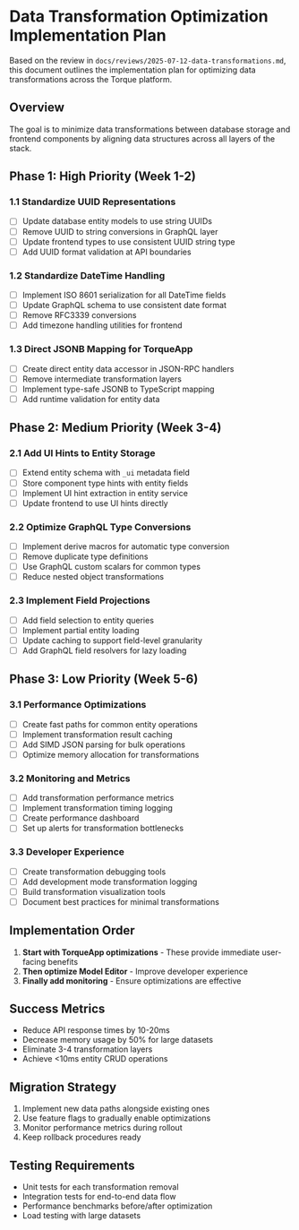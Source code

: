 # Data Transformation Optimization Implementation Plan

Based on the review in `docs/reviews/2025-07-12-data-transformations.md`, this document outlines the implementation plan for optimizing data transformations across the Torque platform.

## Overview

The goal is to minimize data transformations between database storage and frontend components by aligning data structures across all layers of the stack.

## Phase 1: High Priority (Week 1-2)

### 1.1 Standardize UUID Representations
- [ ] Update database entity models to use string UUIDs
- [ ] Remove UUID to string conversions in GraphQL layer
- [ ] Update frontend types to use consistent UUID string type
- [ ] Add UUID format validation at API boundaries

### 1.2 Standardize DateTime Handling
- [ ] Implement ISO 8601 serialization for all DateTime fields
- [ ] Update GraphQL schema to use consistent date format
- [ ] Remove RFC3339 conversions
- [ ] Add timezone handling utilities for frontend

### 1.3 Direct JSONB Mapping for TorqueApp
- [ ] Create direct entity data accessor in JSON-RPC handlers
- [ ] Remove intermediate transformation layers
- [ ] Implement type-safe JSONB to TypeScript mapping
- [ ] Add runtime validation for entity data

## Phase 2: Medium Priority (Week 3-4)

### 2.1 Add UI Hints to Entity Storage
- [ ] Extend entity schema with `_ui` metadata field
- [ ] Store component type hints with entity fields
- [ ] Implement UI hint extraction in entity service
- [ ] Update frontend to use UI hints directly

### 2.2 Optimize GraphQL Type Conversions
- [ ] Implement derive macros for automatic type conversion
- [ ] Remove duplicate type definitions
- [ ] Use GraphQL custom scalars for common types
- [ ] Reduce nested object transformations

### 2.3 Implement Field Projections
- [ ] Add field selection to entity queries
- [ ] Implement partial entity loading
- [ ] Update caching to support field-level granularity
- [ ] Add GraphQL field resolvers for lazy loading

## Phase 3: Low Priority (Week 5-6)

### 3.1 Performance Optimizations
- [ ] Create fast paths for common entity operations
- [ ] Implement transformation result caching
- [ ] Add SIMD JSON parsing for bulk operations
- [ ] Optimize memory allocation for transformations

### 3.2 Monitoring and Metrics
- [ ] Add transformation performance metrics
- [ ] Implement transformation timing logging
- [ ] Create performance dashboard
- [ ] Set up alerts for transformation bottlenecks

### 3.3 Developer Experience
- [ ] Create transformation debugging tools
- [ ] Add development mode transformation logging
- [ ] Build transformation visualization tools
- [ ] Document best practices for minimal transformations

## Implementation Order

1. **Start with TorqueApp optimizations** - These provide immediate user-facing benefits
2. **Then optimize Model Editor** - Improve developer experience
3. **Finally add monitoring** - Ensure optimizations are effective

## Success Metrics

- Reduce API response times by 10-20ms
- Decrease memory usage by 50% for large datasets
- Eliminate 3-4 transformation layers
- Achieve <10ms entity CRUD operations

## Migration Strategy

1. Implement new data paths alongside existing ones
2. Use feature flags to gradually enable optimizations
3. Monitor performance metrics during rollout
4. Keep rollback procedures ready

## Testing Requirements

- Unit tests for each transformation removal
- Integration tests for end-to-end data flow
- Performance benchmarks before/after optimization
- Load testing with large datasets